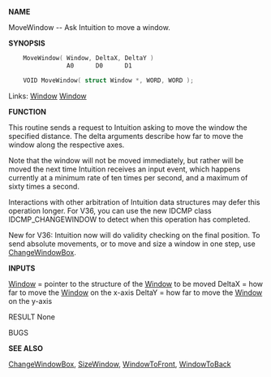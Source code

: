 
**NAME**

MoveWindow -- Ask Intuition to move a window.

**SYNOPSIS**

```c
    MoveWindow( Window, DeltaX, DeltaY )
                A0      D0      D1

    VOID MoveWindow( struct Window *, WORD, WORD );

```
Links: [Window](_00D4) [Window](_00D4) 

**FUNCTION**

This routine sends a request to Intuition asking to move the window
the specified distance.  The delta arguments describe how far to
move the window along the respective axes.

Note that the window will not be moved immediately, but rather
will be moved the next time Intuition receives an input event,
which happens currently at a minimum rate of ten times per second,
and a maximum of sixty times a second.

Interactions with other arbitration of Intuition data structures
may defer this operation longer.  For V36, you can use the new
IDCMP class IDCMP_CHANGEWINDOW to detect when this operation has
completed.

New for V36: Intuition now will do validity checking on the final
position.  To send absolute movements, or to move and size a
window in one step, use [ChangeWindowBox](ChangeWindowBox).

**INPUTS**

[Window](_00D4) = pointer to the structure of the [Window](_00D4) to be moved
DeltaX = how far to move the [Window](_00D4) on the x-axis
DeltaY = how far to move the [Window](_00D4) on the y-axis

RESULT
None

BUGS

**SEE ALSO**

[ChangeWindowBox](ChangeWindowBox), [SizeWindow](SizeWindow), [WindowToFront](WindowToFront), [WindowToBack](WindowToBack)
